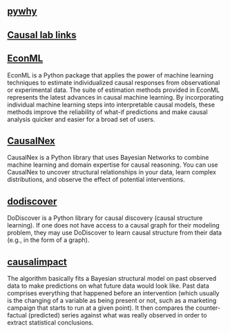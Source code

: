 ## [pywhy](https://www.pywhy.org/)
## [Causal lab links](https://sites.google.com/view/ruben-saro/links?authuser=0)
## [EconML](https://econml.azurewebsites.net/index.html)
EconML is a Python package that applies the power of machine learning techniques to estimate individualized causal responses from observational or experimental data. The suite of estimation methods provided in EconML represents the latest advances in causal machine learning. By incorporating individual machine learning steps into interpretable causal models, these methods improve the reliability of what-if predictions and make causal analysis quicker and easier for a broad set of users.
## [CausalNex](https://causalnex.readthedocs.io/en/0.4.2/index.html)
CausalNex is a Python library that uses Bayesian Networks to combine machine learning and domain expertise for causal reasoning. You can use CausalNex to uncover structural relationships in your data, learn complex distributions, and observe the effect of potential interventions.
## [dodiscover](https://github.com/py-why/dodiscover)
DoDiscover is a Python library for causal discovery (causal structure learning). If one does not have access to a causal graph for their modeling problem, they may use DoDiscover to learn causal structure from their data (e.g., in the form of a graph).
## [causalimpact](https://github.com/WillianFuks/tfcausalimpact)
The algorithm basically fits a Bayesian structural model on past observed data to make predictions on what future data would look like. Past data comprises everything that happened before an intervention (which usually is the changing of a variable as being present or not, such as a marketing campaign that starts to run at a given point). It then compares the counter-factual (predicted) series against what was really observed in order to extract statistical conclusions.
